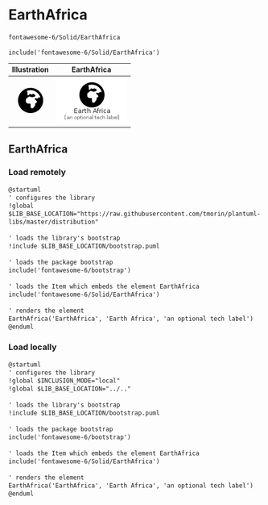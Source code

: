 # EarthAfrica


```text
fontawesome-6/Solid/EarthAfrica
```

```text
include('fontawesome-6/Solid/EarthAfrica')
```



| Illustration | EarthAfrica |
| :---: | :---: |
| ![illustration for Illustration](../../fontawesome-6/Solid/EarthAfrica.png) | ![illustration for EarthAfrica](../../fontawesome-6/Solid/EarthAfrica.Local.png) |




## EarthAfrica

### Load remotely
```plantuml
@startuml
' configures the library
!global $LIB_BASE_LOCATION="https://raw.githubusercontent.com/tmorin/plantuml-libs/master/distribution"

' loads the library's bootstrap
!include $LIB_BASE_LOCATION/bootstrap.puml

' loads the package bootstrap
include('fontawesome-6/bootstrap')

' loads the Item which embeds the element EarthAfrica
include('fontawesome-6/Solid/EarthAfrica')

' renders the element
EarthAfrica('EarthAfrica', 'Earth Africa', 'an optional tech label')
@enduml
```

### Load locally
```plantuml
@startuml
' configures the library
!global $INCLUSION_MODE="local"
!global $LIB_BASE_LOCATION="../.."

' loads the library's bootstrap
!include $LIB_BASE_LOCATION/bootstrap.puml

' loads the package bootstrap
include('fontawesome-6/bootstrap')

' loads the Item which embeds the element EarthAfrica
include('fontawesome-6/Solid/EarthAfrica')

' renders the element
EarthAfrica('EarthAfrica', 'Earth Africa', 'an optional tech label')
@enduml
```

